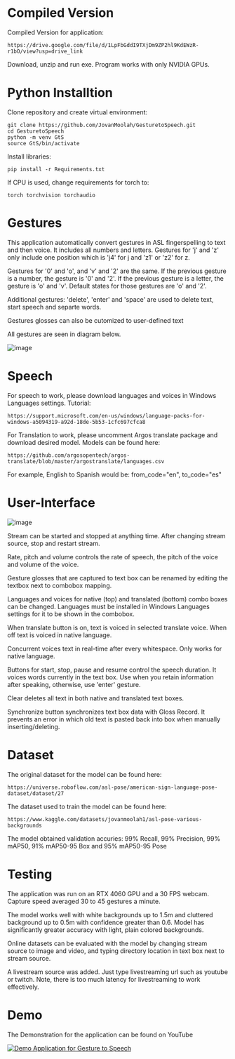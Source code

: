 # Compiled Version
Compiled Version for application:
```
https://drive.google.com/file/d/1LpFbGddI9TXjDm9ZP2hl9KdEWzR-r1bO/view?usp=drive_link
```
Download, unzip and run exe. 
Program works with only NVIDIA GPUs.

# Python Installtion
Clone repository and create virtual environment:
```
git clone https://github.com/JovanMoolah/GesturetoSpeech.git
cd GesturetoSpeech
python -m venv GtS
source GtS/bin/activate
```
Install libraries:
```
pip install -r Requirements.txt
```
If CPU is used, change requirements for torch to:
```
torch torchvision torchaudio
```

# Gestures
This application automatically convert gestures in ASL fingerspelling to text and then voice. It includes all numbers and letters. Gestures for 'j' and 'z' only include one position which is 'j4' for j and 'z1' or 'z2' for z.

Gestures for '0' and 'o', and 'v' and '2' are the same. If the previous gesture is a number, the gesture is '0' and '2'. If the previous gesture is a letter, the gesture is 'o' and 'v'. Default states for those gestures are 'o' and '2'.

Additional gestures: 'delete', 'enter' and 'space' are used to delete text, start speech and separte words. 

Gestures glosses can also be cutomized to user-defined text

All gestures are seen in diagram below.

![image](https://github.com/user-attachments/assets/f3baf81a-9e55-4e1f-953c-19933cb3072f)

# Speech
For speech to work, please download languages and voices in Windows Languages settings. 
Tutorial: 
```
https://support.microsoft.com/en-us/windows/language-packs-for-windows-a5094319-a92d-18de-5b53-1cfc697cfca8
```
For Translation to work, please uncomment Argos translate package and download desired model.
Models can be found here:
```
https://github.com/argosopentech/argos-translate/blob/master/argostranslate/languages.csv
```
For example, English to Spanish would be: from_code="en", to_code="es" 

# User-Interface
![image](https://github.com/user-attachments/assets/2508ddc6-059e-4678-bf4c-a2b78a654e41)

Stream can be started and stopped at anything time. After changing stream source, stop and restart stream. 

Rate, pitch and volume controls the rate of speech, the pitch of the voice and volume of the voice.

Gesture glosses that are captured to text box can be renamed by editing the textbox next to combobox mapping.

Languages and voices for native (top) and translated (bottom) combo boxes can be changed. Languages must be installed in Windows Languages settings for it to be shown in the combobox.  

When translate button is on, text is voiced in selected translate voice. When off text is voiced in native language. 

Concurrent voices text in real-time after every whitespace. Only works for native language.

Buttons for start, stop, pause and resume control the speech duration. It voices words currently in the text box. Use when you retain information after speaking, otherwise, use 'enter' gesture.

Clear deletes all text in both native and translated text boxes.

Synchronize button synchronizes text box data with Gloss Record. It prevents an error in which old text is pasted back into box when manually inserting/deleting. 

# Dataset
The original dataset for the model can be found here: 
```
https://universe.roboflow.com/asl-pose/american-sign-language-pose-dataset/dataset/27
```
The dataset used to train the model can be found here: 
```
https://www.kaggle.com/datasets/jovanmoolah1/asl-pose-various-backgrounds
```
The model obtained validation accuries: 99% Recall, 99% Precision, 99% mAP50, 91% mAP50-95 Box and 95% mAP50-95 Pose 

# Testing
The application was run on an RTX 4060 GPU and a 30 FPS webcam. Capture speed averaged 30 to 45 gestures a minute. 

The model works well with white backgrounds up to 1.5m and cluttered background up to 0.5m with confidence greater than 0.6. Model has significantly greater accuracy with light, plain colored backgrounds.

Online datasets can be evaluated with the model by changing stream source to image and video, and typing directory location in text box next to stream source. 

A livestream source was added. Just type livestreaming url such as youtube or twitch. Note, there is too much latency for livestreaming to work effectively. 

# Demo

The Demonstration for the application can be found on YouTube

[![Demo Application for Gesture to Speech ](https://img.youtube.com/vi/T21oyg0LL68/0.jpg)](http://www.youtube.com/watch?v=T21oyg0LL68)

